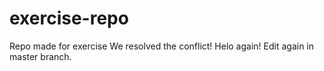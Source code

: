 # exercise-repo
Repo made for exercise
We resolved the conflict!
Helo again!
Edit again in master branch.